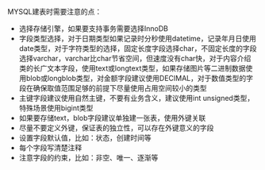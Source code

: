 MYSQL建表时需要注意的点：
+ 选择存储引擎，如果要支持事务需要选择InnoDB
+ 字段类型选择，对于日期类型如果记录时分秒使用datetime，记录年月日使用date类型，对于字符类型的选择，固定长度字段选择char，不固定长度的字段选择varchar，varchar比char节省空间，但速度没有char快，对于内容介绍类的长广文本字段，使用text或longtext类型，如果存储图片等二进制数据使用blob或longblob类型，对金额字段建议使用DECIMAL，对于数值类型的字段在确保取值范围足够的前提下尽量使用占用空间较小的类型
+ 主键字段建议使用自然主键，不要有业务含义，建议使用int unsigned类型，特殊场景使用bigint类型
+ 如果要存储text，blob字段建议单独建一张表，使用外键关联
+ 尽量不要定义外键，保证表的独立性，可以存在外键意义的字段
+ 设置字段默认值，比如：状态，创建时间等
+ 每个字段写清楚注释
+ 注意字段的约束，比如：非空、唯一、逐渐等


